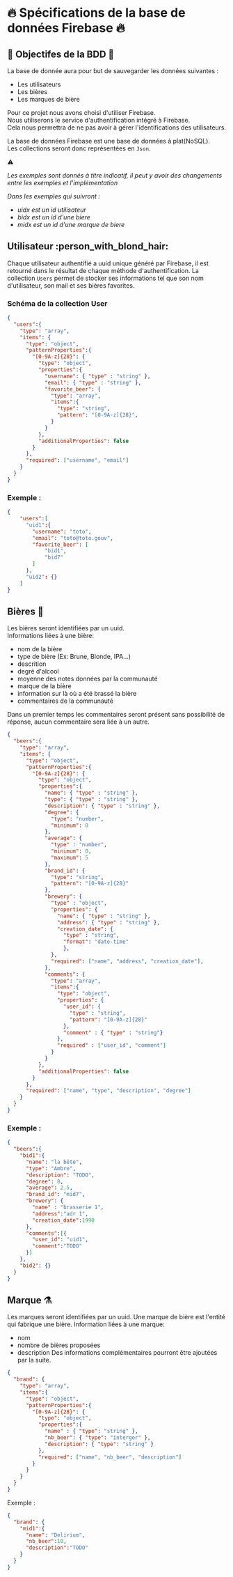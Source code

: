 # :fire: Spécifications de la base de données Firebase :fire:

## :bow_and_arrow:  Objectifes de la BDD :bow_and_arrow:

La base de donnée aura pour but de sauvegarder les données suivantes :
* Les utilisateurs
* Les bières
* Les marques de bière

Pour ce projet nous avons choisi d'utiliser Firebase.  
Nous utiliserons le service d'authentification intégré à Firebase.  
Cela nous permettra de ne pas avoir à gérer l'identifications des utilisateurs.

La base de données Firebase est une base de données à plat(NoSQL).  
Les collections seront donc représentées en `Json`.

:warning:

_Les exemples sont donnés à titre indicatif,
il peut y avoir des changements entre les exemples et l'implémentation_

_Dans les exemples qui suivront :_
* _uidx est un id utilisateur_
* _bidx est un id d'une biere_
* _midx est un id d'une marque de biere_

## Utilisateur :person_with_blond_hair:

Chaque utilisateur authentifié a uuid unique généré par Firebase, il est retourné dans le résultat de chaque méthode d'authentification.
La collection `Users` permet de stocker ses informations tel que son nom d'utilisateur, son mail et ses bières favorites.

### Schéma de la collection **User**

```json
{
  "users":{
    "type": "array",
    "items": {
      "type": "object",
      "patternProperties":{
        "[0-9A-z]{28}": {
          "type": "object",
          "properties":{
            "username": { "type" : "string" },
            "email": { "type" : "string" },
            "favorite_beer": {
              "type": "array",
              "items":{
                "type": "string",
                "pattern": "[0-9A-z]{28}",
              }
            }
          },
          "additionalProperties": false
        }
      },
      "required": ["username", "email"]
    }
  }
}
```

### Exemple :

```json
{
    "users":[
      "uid1":{
        "username": "toto", 
        "email": "toto@toto.gouv", 
        "favorite_beer": [
            "bid1",
            "bid7"
        ]
      },
      "uid2": {}
    ]
}
```

## Bières :beer:

Les bières seront identifiées par un uuid.  
Informations liées à une bière:
  * nom de la bière
  * type de bière (Ex: Brune, Blonde, IPA...)
  * descrition
  * degré d'alcool
  * moyenne des notes données par la communauté
  * marque de la bière
  * information sur là où a été brassé la bière
  * commentaires de la communauté

Dans un premier temps les commentaires seront présent sans possibilité de réponse, aucun commentaire sera liée à un autre. 

```json
{
  "beers":{
    "type": "array",
    "items": {
      "type": "object",
      "patternProperties":{
        "[0-9A-z]{28}": {
          "type": "object",
          "properties":{
            "name": { "type" : "string" },
            "type": { "type" : "string" },
            "description": { "type" : "string" },
            "degree": {
              "type": "number",
              "minimum": 0
            },
            "average": { 
              "type" : "number",
              "minimum": 0,
              "maximum": 5
            },
            "brand_id": { 
              "type": "string",
              "pattern": "[0-9A-z]{28}" 
            },
            "brewery": {
              "type" : "object",
              "properties": {
                "name": { "type" : "string" },
                "address": { "type" : "string" },
                "creation_date": { 
                  "type" : "string",
                  "format": "date-time" 
                  }, 
              },
              "required": ["name", "address", "creation_date"],
            },
            "comments": {
              "type": "array",
              "items":{
                "type": "object",
                "properties": {
                  "user_id": {
                    "type" : "string",
                    "pattern": "[0-9A-z]{28}"
                  },
                  "comment" : { "type" : "string"}
                },
                "required" : ["user_id", "comment"]
              }
            }
          },
          "additionalProperties": false
        }
      },
      "required": ["name", "type", "description", "degree"]
    }
  }
}
```

### Exemple :

```json
{
  "beers":{
    "bid1":{
      "name": "la bête",
      "type": "Ambre",
      "description": "TODO",
      "degree": 8,
      "average": 2.5,
      "brand_id": "mid7",
      "brewery": {
        "name" : "brasserie 1",
        "address":"adr 1",
        "creation_date":1990
      },
      "comments":[{
        "user_id": "uid1",
        "comment":"TODO"
      }]
    },
    "bid2": {}
  }
}
```

## Marque :alembic:

Les marques seront identifiées par un uuid.
Une marque de bière est l'entité qui fabrique une bière.
Information liées à une marque:
* nom
* nombre de bières proposées
* description
Des informations complémentaires pourront être ajoutées par la suite.  

```json
{
  "brand": {
    "type": "array",
    "items":{
      "type": "object",
      "patternProperties":{
        "[0-9A-z]{28}": {
          "type": "object",
          "properties":{
            "name" : { "type": "string" },
            "nb_beer": { "type": "interger" },
            "description": { "type": "string" }
          },
          "required": ["name", "nb_beer", "description"]
        }
      }
    }
  }
}
```

Exemple :

```json
{
  "brand": {
    "mid1":{
      "name": "Delirium",
      "nb_beer":10,
      "description":"TODO"
    }
  }
}
```
